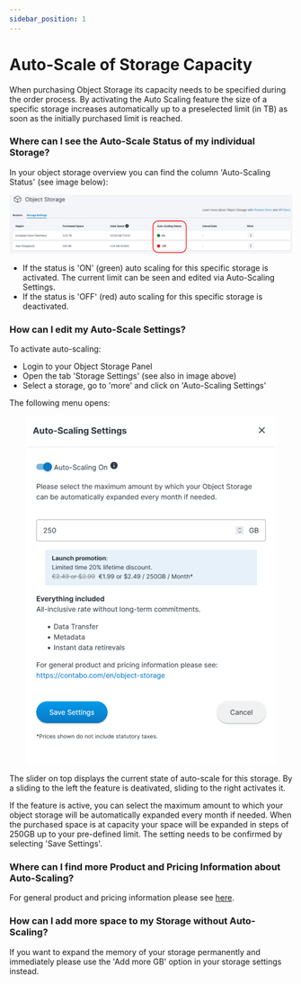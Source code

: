 ```yaml
---
sidebar_position: 1
---
```

# Auto-Scale of Storage Capacity
When purchasing Object Storage its capacity needs to be specified during the order process. 
By activating the Auto Scaling feature the size of a specific storage increases automatically up to a preselected limit (in TB) as soon as the initially purchased limit is reached. 

### Where can I see the Auto-Scale Status of my individual Storage? 
In your object storage overview you can find the column 'Auto-Scaling Status' (see image below):
<p align="center">
<img src="/img/products/object-storage/tutorial/autoscaleOverview.png?raw=true" alt="AutoScale Overview"/>
</p>

* If the status is 'ON' (green) auto scaling for this specific storage is activated. The current limit can be seen and edited via Auto-Scaling Settings.
* If the status is 'OFF' (red) auto scaling for this specific storage is deactivated. 

### How can I edit my Auto-Scale Settings? 
To activate auto-scaling: 
* Login to your Object Storage Panel
* Open the tab 'Storage Settings' (see also in image above)
* Select a storage, go to 'more' and click on 'Auto-Scaling Settings'

The following menu opens: 
<p align="center">
<img src="/img/products/object-storage/tutorial/autoscaleSettings.png?raw=true" alt="AutoScale Settings"/>
</p>

The slider on top displays the current state of auto-scale for this storage. By a sliding to the left the feature is deativated, sliding to the right activates it. 

If the feature is active, you can select the maximum amount to which your object storage will be automatically expanded every month if needed. When the purchased space is at capacity your space will be expanded in steps of 250GB up to your pre-defined limit. The setting needs to be confirmed by selecting 'Save Settings'.

### Where can I find more Product and Pricing Information about Auto-Scaling? 
For general product and pricing information please see [here](https://contabo.com/en/object-storage). 

### How can I add more space to my Storage without Auto-Scaling? 
If you want to expand the memory of your storage permanently and immediately please use the 'Add more GB' option in your storage settings instead. 